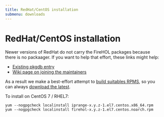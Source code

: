```yaml
---
title: RedHat/CentOS installation
submenu: downloads
---
```


RedHat/CentOS installation
==========================

Newer versions of RedHat do not carry the FireHOL packages because there
is no packaager. If you want to help that effort, these links might help:

* [Existing pkgdb entry](https://admin.fedoraproject.org/pkgdb/package/rpms/firehol/)
* [Wiki page on joining the maintainers](https://fedoraproject.org/wiki/Join_the_package_collection_maintainers)

As a result we make a best-effort attempt to
[build suitables RPMS](https://github.com/firehol/packages), so
you can always
[download the latest](https://github.com/firehol/packages/releases/latest).

To install on CentOS 7 / RHEL7:

~~~~ {.programlisting}
yum --nogpgcheck localinstall iprange-x.y.z-1.el7.centos.x86_64.rpm
yum --nogpgcheck localinstall firehol-x.y.z-1.el7.centos.noarch.rpm
~~~~
